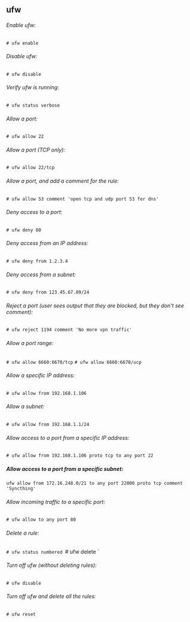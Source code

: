 ## ufw

###### Enable ufw:
  `# ufw enable`

###### Disable ufw:
  `# ufw disable`

###### Verify ufw is running:
  `# ufw status verbose`

###### Allow a port:
  `# ufw allow 22`

###### Allow a port (TCP only):
  `# ufw allow 22/tcp`

###### Allow a port, and add a comment for the rule:
  `# ufw allow 53 comment 'open tcp and udp port 53 for dns'`

###### Deny access to a port:
  `# ufw deny 80`

###### Deny access from an IP address:
  `# ufw deny from 1.2.3.4`

###### Deny access from a subnet:
  `# ufw deny from 123.45.67.89/24`

###### Reject a port (user sees output that they are blocked, but they don't see comment):
  `# ufw reject 1194 comment 'No more vpn traffic'`

###### Allow a port range:
  `# ufw allow 6660:6670/tcp`
  `# ufw allow 6660:6670/ucp`

###### Allow a specific IP address:
  `# ufw allow from 192.168.1.106`

###### Allow a subnet:
  `# ufw allow from 192.168.1.1/24`

###### Allow access to a port from a specific IP address:
  `# ufw allow from 192.168.1.106 proto tcp to any port 22`

##### Allow access to a port from a specific subnet:
  `ufw allow from 172.16.248.0/21 to any port 22000 proto tcp comment 'Syncthing'`

###### Allow incoming traffic to a specific port:
  `# ufw allow to any port 80`

###### Delete a rule:
  `# ufw status numbered
  `# ufw delete <number>`

###### Turn off ufw (without deleting rules):
  `# ufw disable`

###### Turn off ufw and delete all the rules:
  `# ufw reset`
